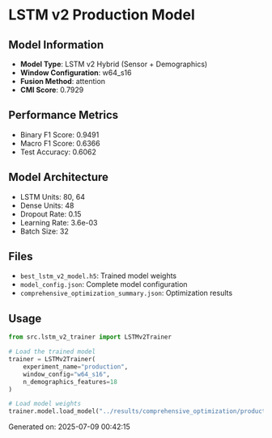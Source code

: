 # LSTM v2 Production Model

## Model Information
- **Model Type**: LSTM v2 Hybrid (Sensor + Demographics)
- **Window Configuration**: w64_s16
- **Fusion Method**: attention
- **CMI Score**: 0.7929

## Performance Metrics
- Binary F1 Score: 0.9491
- Macro F1 Score: 0.6366
- Test Accuracy: 0.6062

## Model Architecture
- LSTM Units: 80, 64
- Dense Units: 48
- Dropout Rate: 0.15
- Learning Rate: 3.6e-03
- Batch Size: 32

## Files
- `best_lstm_v2_model.h5`: Trained model weights
- `model_config.json`: Complete model configuration
- `comprehensive_optimization_summary.json`: Optimization results

## Usage
```python
from src.lstm_v2_trainer import LSTMv2Trainer

# Load the trained model
trainer = LSTMv2Trainer(
    experiment_name="production",
    window_config="w64_s16",
    n_demographics_features=18
)

# Load model weights
trainer.model.load_model("../results/comprehensive_optimization/production_model/best_lstm_v2_model.h5")
```

Generated on: 2025-07-09 00:42:15
